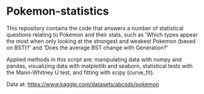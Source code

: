 # Pokemon-statistics

This repository contains the code that answers a number of statistical questions relating to Pokemon and their stats,
such as 'Which types appear the most when only looking at the strongest and weakest Pokemon (based on BST)?' and
'Does the average BST change with Generation?'

Applied methods in this script are: manipulating data with numpy and pandas, visualizing data with matplotlib and seaborn, statistical tests with the Mann-Whitney U test, and fitting with scipy (curve_fit).

Data at: https://www.kaggle.com/datasets/abcsds/pokemon
